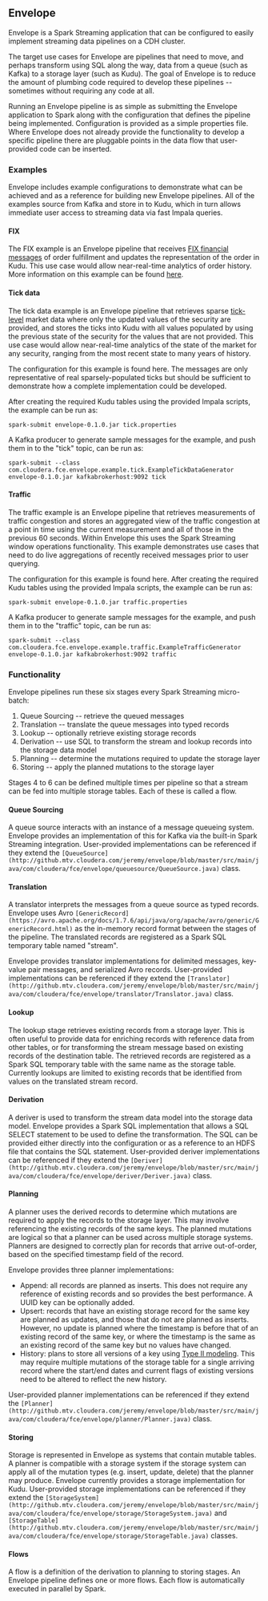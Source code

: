 ## Envelope

Envelope is a Spark Streaming application that can be configured to easily implement streaming data pipelines on a CDH cluster.

The target use cases for Envelope are pipelines that need to move, and perhaps transform using SQL along the way, data from a queue (such as Kafka) to a storage layer (such as Kudu). The goal of Envelope is to reduce the amount of plumbing code required to develop these pipelines -- sometimes without requiring any code at all.

Running an Envelope pipeline is as simple as submitting the Envelope application to Spark along with the configuration that defines the pipeline being implemented. Configuration is provided as a simple properties file. Where Envelope does not already provide the functionality to develop a specific pipeline there are pluggable points in the data flow that user-provided code can be inserted.

### Examples

Envelope includes example configurations to demonstrate what can be achieved and as a reference for building new Envelope pipelines. All of the examples source from Kafka and store in to Kudu, which in turn allows immediate user access to streaming data via fast Impala queries.

#### FIX

The FIX example is an Envelope pipeline that receives [FIX financial messages](https://en.wikipedia.org/wiki/Financial_Information_eXchange) of order fulfillment and updates the representation of the order in Kudu. This use case would allow near-real-time analytics of order history. More information on this example can be found [here](http://github.mtv.cloudera.com/jeremy/envelope/tree/master/example/fix).

#### Tick data

The tick data example is an Envelope pipeline that retrieves sparse [tick-level](http://www.investopedia.com/terms/t/tick.asp) market data where only the updated values of the security are provided, and stores the ticks into Kudu with all values populated by using the previous state of the security for the values that are not provided. This use case would allow near-real-time analytics of the state of the market for any security, ranging from the most recent state to many years of history.

The configuration for this example is found here. The messages are only representative of real sparsely-populated ticks but should be sufficient to demonstrate how a complete implementation could be developed.

After creating the required Kudu tables using the provided Impala scripts, the example can be run as:

    spark-submit envelope-0.1.0.jar tick.properties

A Kafka producer to generate sample messages for the example, and push them in to the "tick" topic, can be run as:

    spark-submit --class com.cloudera.fce.envelope.example.tick.ExampleTickDataGenerator envelope-0.1.0.jar kafkabrokerhost:9092 tick

#### Traffic

The traffic example is an Envelope pipeline that retrieves measurements of traffic congestion and stores an aggregated view of the traffic congestion at a point in time using the current measurement and all of those in the previous 60 seconds. Within Envelope this uses the Spark Streaming window operations functionality. This example demonstrates use cases that need to do live aggregations of recently received messages prior to user querying.

The configuration for this example is found here. After creating the required Kudu tables using the provided Impala scripts, the example can be run as:

    spark-submit envelope-0.1.0.jar traffic.properties

A Kafka producer to generate sample messages for the example, and push them in to the "traffic" topic, can be run as:

    spark-submit --class com.cloudera.fce.envelope.example.traffic.ExampleTrafficGenerator envelope-0.1.0.jar kafkabrokerhost:9092 traffic

### Functionality

Envelope pipelines run these six stages every Spark Streaming micro-batch:

 1. Queue Sourcing -- retrieve the queued messages
 2. Translation -- translate the queue messages into typed records
 3. Lookup -- optionally retrieve existing storage records
 4. Derivation -- use SQL to transform the stream and lookup records into the storage data model
 5. Planning -- determine the mutations required to update the storage layer
 6. Storing -- apply the planned mutations to the storage layer

Stages 4 to 6 can be defined multiple times per pipeline so that a stream can be fed into multiple storage tables. Each of these is called a flow.

#### Queue Sourcing

A queue source interacts with an instance of a message queueing system. Envelope provides an implementation of this for Kafka via the built-in Spark Streaming integration. User-provided implementations can be referenced if they extend the `[QueueSource](http://github.mtv.cloudera.com/jeremy/envelope/blob/master/src/main/java/com/cloudera/fce/envelope/queuesource/QueueSource.java)` class.

#### Translation

A translator interprets the messages from a queue source as typed records. Envelope uses Avro `[GenericRecord](https://avro.apache.org/docs/1.7.6/api/java/org/apache/avro/generic/GenericRecord.html)` as the in-memory record format between the stages of the pipeline. The translated records are registered as a Spark SQL temporary table named "stream".

Envelope provides translator implementations for delimited messages, key-value pair messages, and serialized Avro records. User-provided implementations can be referenced if they extend the `[Translator](http://github.mtv.cloudera.com/jeremy/envelope/blob/master/src/main/java/com/cloudera/fce/envelope/translator/Translator.java)` class.

#### Lookup

The lookup stage retrieves existing records from a storage layer. This is often useful to provide data for enriching records with reference data from other tables, or for transforming the stream message based on existing records of the destination table. The retrieved records are registered as a Spark SQL temporary table with the same name as the storage table. Currently lookups are limited to existing records that be identified from values on the translated stream record.

#### Derivation

A deriver is used to transform the stream data model into the storage data model. Envelope provides a Spark SQL implementation that allows a SQL SELECT statement to be used to define the transformation. The SQL can be provided either directly into the configuration or as a reference to an HDFS file that contains the SQL statement. User-provided deriver implementations can be referenced if they extend the `[Deriver](http://github.mtv.cloudera.com/jeremy/envelope/blob/master/src/main/java/com/cloudera/fce/envelope/deriver/Deriver.java)` class.

#### Planning

A planner uses the derived records to determine which mutations are required to apply the records to the storage layer. This may involve referencing the existing records of the same keys. The planned mutations are logical so that a planner can be used across multiple storage systems. Planners are designed to correctly plan for records that arrive out-of-order, based on the specified timestamp field of the record.

Envelope provides three planner implementations:
* Append: all records are planned as inserts. This does not require any reference of existing records and so provides the best performance. A UUID key can be optionally added.
* Upsert: records that have an existing storage record for the same key are planned as updates, and those that do not are planned as inserts. However, no update is planned where the timestamp is before that of an existing record of the same key, or where the timestamp is the same as an existing record of the same key but no values have changed.
* History: plans to store all versions of a key using [Type II modeling](https://en.wikipedia.org/wiki/Slowly_changing_dimension#Type_2). This may require multiple mutations of the storage table for a single arriving record where the start/end dates and current flags of existing versions need to be altered to reflect the new history.

User-provided planner implementations can be referenced if they extend the `[Planner](http://github.mtv.cloudera.com/jeremy/envelope/blob/master/src/main/java/com/cloudera/fce/envelope/planner/Planner.java)` class.

#### Storing

Storage is represented in Envelope as systems that contain mutable tables. A planner is compatible with a storage system if the storage system can apply all of the mutation types (e.g. insert, update, delete) that the planner may produce. Envelope currently provides a storage implementation for Kudu. User-provided storage implementations can be referenced if they extend the `[StorageSystem](http://github.mtv.cloudera.com/jeremy/envelope/blob/master/src/main/java/com/cloudera/fce/envelope/storage/StorageSystem.java)` and `[StorageTable](http://github.mtv.cloudera.com/jeremy/envelope/blob/master/src/main/java/com/cloudera/fce/envelope/storage/StorageTable.java)` classes.

#### Flows

A flow is a definition of the derivation to planning to storing stages. An Envelope pipeline defines one or more flows. Each flow is automatically executed in parallel by Spark.


